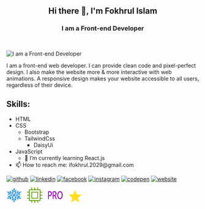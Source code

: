 <br />
<h2 align="center">Hi there 👋, I'm Fokhrul Islam </h2>


<h3 align="center">I am a Front-end Developer</h3>
<br />

![I am a Front-end Developer](https://github.com/fokhrul2029/fokhrul2029/assets/105439053/413993b9-e413-41b6-8067-0874b1658ce5)
<br />

<p font="25">
I am a front-end web developer. I can provide clean code and pixel-perfect design. I also make the website more & more interactive with web animations. A responsive design makes your website accessible to all users, regardless of their device.
</p>

<h2>Skills:</h2>

<ul>
  <li>HTML</li>
  <li>
    CSS
    <ul>
      <li>Bootstrap</li>
      <li>
        TailwindCss
        <ul>
          <li>DaisyUi</li>
        </ul>
      </li>
    </ul>
  </li>
  <li>
    JavaScript
    <ul>
      <li>🌱 I’m currently learning React.js</li>
    </ul>
  </li>
  <li>📫 How to reach me: ifokhrul.2029@gmail.com</li>
</ul>

[<img src='https://cdn.jsdelivr.net/npm/simple-icons@3.0.1/icons/github.svg' alt='github' height='40'>](https://github.com/fokhrul2029) [<img src='https://cdn.jsdelivr.net/npm/simple-icons@3.0.1/icons/linkedin.svg' alt='linkedin' height='40'>](https://www.linkedin.com/in/fokhrul2029/) [<img src='https://cdn.jsdelivr.net/npm/simple-icons@3.0.1/icons/facebook.svg' alt='facebook' height='40'>](https://www.facebook.com/ifokhrul.2029) [<img src='https://cdn.jsdelivr.net/npm/simple-icons@3.0.1/icons/instagram.svg' alt='instagram' height='40'>](https://www.instagram.com/ifokhrul.2029/) [<img src='https://cdn.jsdelivr.net/npm/simple-icons@3.0.1/icons/codepen.svg' alt='codepen' height='40'>](https://codepen.io/fokhrul2029) [<img src='https://cdn.jsdelivr.net/npm/simple-icons@3.0.1/icons/icloud.svg' alt='website' height='40'>](https://fokhrul2029.netlify.app/)

<a href='https://archiveprogram.github.com/'><img src='https://raw.githubusercontent.com/acervenky/animated-github-badges/master/assets/acbadge.gif' width='40' height='40'></a> <a href='https://docs.github.com/en/developers'><img src='https://raw.githubusercontent.com/acervenky/animated-github-badges/master/assets/devbadge.gif' width='40' height='40'></a> <a href='https://github.com/pricing'><img src='https://raw.githubusercontent.com/acervenky/animated-github-badges/master/assets/pro.gif' width='40' height='40'></a> <a href='https://stars.github.com/'><img src='https://raw.githubusercontent.com/acervenky/animated-github-badges/master/assets/starbadge.gif' width='35' height='35'></a>

<!-- ![Profile views](https://gpvc.arturio.dev/https://github.com/fokhrul2029)   -->
